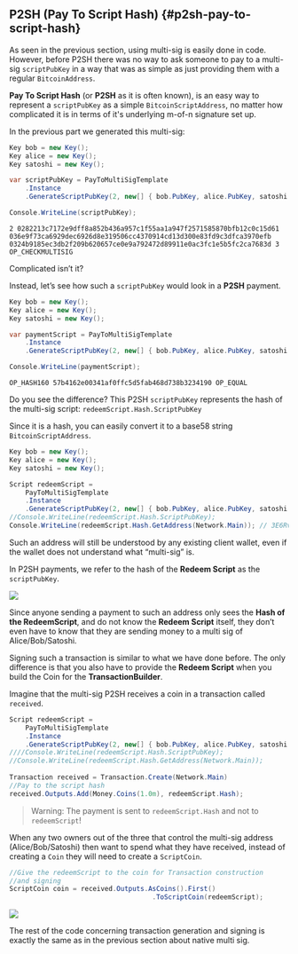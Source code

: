 ## P2SH (Pay To Script Hash) {#p2sh-pay-to-script-hash}

As seen in the previous section, using multi-sig is easily done in code. However, before P2SH there was no way to ask someone to pay to a multi-sig ```scriptPubKey``` in a way that was as simple as just providing them with a regular ```BitcoinAddress```.  

**Pay To Script Hash** (or **P2SH** as it is often known), is an easy way to represent a ```scriptPubKey``` as a simple ```BitcoinScriptAddress```, no matter how complicated it is in terms of it's underlying m-of-n signature set up.

In the previous part we generated this multi-sig:

```cs
Key bob = new Key();
Key alice = new Key();
Key satoshi = new Key();

var scriptPubKey = PayToMultiSigTemplate
    .Instance
    .GenerateScriptPubKey(2, new[] { bob.PubKey, alice.PubKey, satoshi.PubKey });

Console.WriteLine(scriptPubKey);
```  

```
2 0282213c7172e9dff8a852b436a957c1f55aa1a947f2571585870bfb12c0c15d61 036e9f73ca6929dec6926d8e319506cc4370914cd13d300e83fd9c3dfca3970efb 0324b9185ec3db2f209b620657ce0e9a792472d89911e0ac3fc1e5b5fc2ca7683d 3 OP_CHECKMULTISIG
```  

Complicated isn’t it?

Instead, let’s see how such a ```scriptPubKey``` would look in a **P2SH** payment.

```cs
Key bob = new Key();
Key alice = new Key();
Key satoshi = new Key();

var paymentScript = PayToMultiSigTemplate
    .Instance
    .GenerateScriptPubKey(2, new[] { bob.PubKey, alice.PubKey, satoshi.PubKey }).PaymentScript;

Console.WriteLine(paymentScript);
```  

```
OP_HASH160 57b4162e00341af0ffc5d5fab468d738b3234190 OP_EQUAL
```  

Do you see the difference? This P2SH ```scriptPubKey``` represents the hash of the multi-sig script: ```redeemScript.Hash.ScriptPubKey```

Since it is a hash, you can easily convert it to a base58 string ```BitcoinScriptAddress```.

```cs
Key bob = new Key();
Key alice = new Key();
Key satoshi = new Key();

Script redeemScript =
    PayToMultiSigTemplate
    .Instance
    .GenerateScriptPubKey(2, new[] { bob.PubKey, alice.PubKey, satoshi.PubKey });
//Console.WriteLine(redeemScript.Hash.ScriptPubKey);
Console.WriteLine(redeemScript.Hash.GetAddress(Network.Main)); // 3E6RvwLNfkH6PyX3bqoVGKzrx2AqSJFhjo
```  

Such an address will still be understood by any existing client wallet, even if the wallet does not understand what “multi-sig” is.

In P2SH payments, we refer to the hash of the **Redeem Script** as the ```scriptPubKey```.  

![](../assets/RedeemScript.png)  

Since anyone sending a payment to such an address only sees the **Hash of the RedeemScript**, and do not know the **Redeem Script** itself, they don’t even have to know that they are sending money to a multi sig of Alice/Bob/Satoshi.  

Signing such a transaction is similar to what we have done before. The only difference is that you also have to provide the **Redeem Script** when you build the Coin for the **TransactionBuilder**.

Imagine that the multi-sig P2SH receives a coin in a transaction called ```received```.  

```cs
Script redeemScript =
    PayToMultiSigTemplate
    .Instance
    .GenerateScriptPubKey(2, new[] { bob.PubKey, alice.PubKey, satoshi.PubKey });
////Console.WriteLine(redeemScript.Hash.ScriptPubKey);
//Console.WriteLine(redeemScript.Hash.GetAddress(Network.Main));
            
Transaction received = Transaction.Create(Network.Main)
//Pay to the script hash
received.Outputs.Add(Money.Coins(1.0m), redeemScript.Hash);
```  

> Warning: The payment is sent to ```redeemScript.Hash``` and not to ```redeemScript```!  

When any two owners out of the three that control the multi-sig address (Alice/Bob/Satoshi) then want to spend what they have received, instead of creating a ```Coin``` they will need to create a ```ScriptCoin```.  

```cs
//Give the redeemScript to the coin for Transaction construction
//and signing
ScriptCoin coin = received.Outputs.AsCoins().First()
                                    .ToScriptCoin(redeemScript);
```  

![](../assets/ScriptCoin.png)  

The rest of the code concerning transaction generation and signing is exactly the same as in the previous section about native multi sig.
